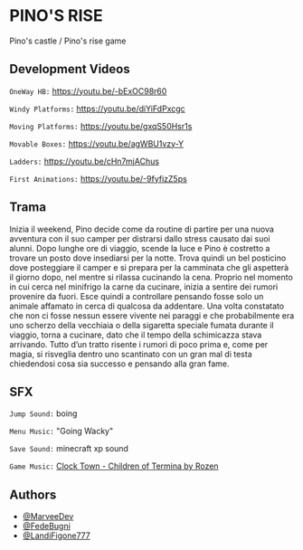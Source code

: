 # PINO'S RISE

Pino's castle / Pino's rise game

## Development Videos

`OneWay HB:` https://youtu.be/-bExOC98r60

`Windy Platforms:` https://youtu.be/diYiFdPxcgc

`Moving Platforms:` https://youtu.be/gxqS50Hsr1s

`Movable Boxes:` https://youtu.be/agWBU1vzy-Y

`Ladders:` https://youtu.be/cHn7mjAChus

`First Animations:` https://youtu.be/-9fyfizZ5ps

## Trama

Inizia il weekend, Pino decide come da routine di partire per una nuova avventura con il suo camper per distrarsi dallo stress causato dai suoi alunni.
Dopo lunghe ore di viaggio, scende la luce e Pino è costretto a trovare un posto dove insediarsi per la notte.
Trova quindi un bel posticino dove posteggiare il camper e si prepara per la camminata che gli aspetterà il giorno dopo, nel mentre si rilassa cucinando la cena.
Proprio nel momento in cui cerca nel minifrigo la carne da cucinare, inizia a sentire dei rumori provenire da fuori. Esce quindi a controllare pensando fosse solo un animale affamato in cerca di qualcosa da addentare.
Una volta constatato che non ci fosse nessun essere vivente nei paraggi e che probabilmente era uno scherzo della vecchiaia o della sigaretta speciale fumata durante il viaggio, torna a cucinare, dato che il tempo della schimicazza stava arrivando.
Tutto d’un tratto risente i rumori di poco prima e, come per magia, si risveglia dentro uno scantinato con un gran mal di testa chiedendosi cosa sia successo e pensando alla gran fame.

## SFX

`Jump Sound:` boing

`Menu Music:`  "Going Wacky"

`Save Sound:` minecraft xp sound

`Game Music:` [Clock Town - Children of Termina by Rozen](https://www.youtube.com/watch?v=RIbWnc5q1WQ)
## Authors

- [@MarveeDev](https://www.github.com/MarveeDev)
- [@FedeBugni](https://www.github.com/FedeBugni)
- [@LandiFigone777](https://www.github.com/LandiFigone777)


